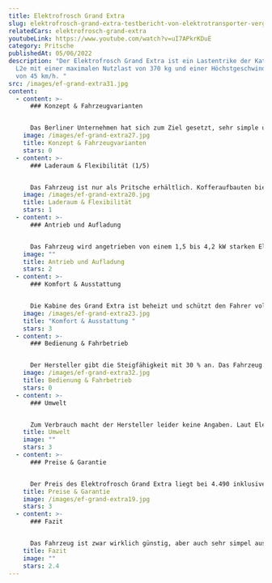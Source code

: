 ```yaml
---
title: Elektrofrosch Grand Extra
slug: elektrofrosch-grand-extra-testbericht-von-elektrotransporter-vergleich
relatedCars: elektrofrosch-grand-extra
youtubeLink: https://www.youtube.com/watch?v=uI7APkrKDuE
category: Pritsche
publishedAt: 05/06/2022
description: "Der Elektrofrosch Grand Extra ist ein Lastentrike der Kategorie
  L2e mit einer maximalen Nutzlast von 370 kg und einer Höchstgeschwindigkeit
  von 45 km/h. "
src: /images/ef-grand-extra31.jpg
content:
  - content: >-
      ### Konzept & Fahrzeugvarianten


      Das Berliner Unternehmen hat sich zum Ziel gesetzt, sehr simple und somit auch günstige Fahrzeuge für jedermann anzubieten. Der Elektrofrosch Grand Extra ist einer von mehreren Elektro-Kleintransportern des Unternehmens. Das grüne Lastentrike ist so simpel wie möglich gehalten und verfügt über eine geräumige Fahrerkabine mit einer Sitzbank für bis zu zwei Personen. Das Fahrzeug ist zudem relativ kompakt mit Außenmaßen von 2,97 m Länge, 1,07 m Breite und 1,69 m Höhe.
    image: /images/ef-grand-extra27.jpg
    title: Konzept & Fahrzeugvarianten
    stars: 0
  - content: >-
      ### Laderaum & Flexibilität (1/5)


      Das Fahrzeug ist nur als Pritsche erhältlich. Kofferaufbauten bietet der Hersteller unter anderen Modellreihen an. Die Nutzlast des Lastenmopeds liegt offiziell bei 370 Kilogramm. Die Abmessungen der Ladefläche der Pritsche gibt der Hersteller leider nicht an. Die 3 seitlichen Bordwände können ebenso wie beim Elektrofrosch BIG alle nach unten geklappt werden. Dies ermöglicht mehr Staufläche und so können auch sperrige Gegenstände einfacher transportiert werden. Die Ladefläche ist zudem per Hand kippbar. Dies ist jedoch nur mit leichtem Materialien wie beispielsweise Grünschnitt möglich. Wer Bauschutt abkippen möchte, wird sicherlich seine Probleme bekommen. Die Pritsche des Elektrofrosch lässt sich außerdem durch einen Planenaufbau ergänzen.
    image: /images/ef-grand-extra20.jpg
    title: Laderaum & Flexibilität
    stars: 1
  - content: >-
      ### Antrieb und Aufladung


      Das Fahrzeug wird angetrieben von einem 1,5 bis 4,2 kW starken Elektromotor. Die Höchstgeschwindigkeit des Trikes liegt bei 45 km/h und die maximale Reichweite beträgt laut Hersteller 70 km. Die 60-V-Blei-Batterie, lädt an einer Haushaltssteckdose in etwa 7 Stunden. Mit einem Typ2-Adapter lässt sich das Fahrzeug  ebenso an einer Ladesäule aufladen.
    image: ""
    title: Antrieb und Aufladung
    stars: 2
  - content: >-
      ### Komfort & Ausstattung


      Die Kabine des Grand Extra ist beheizt und schützt den Fahrer vollständig gegen Regen und Wind. Ein kleines Dachfenster bringt Licht und Luft von oben. Ebenso serienmäßig ist eine Rückfahrkamera, welche optimales Rangieren ermöglicht. Für einen Aufpreis von 195 € bekommt der Kunde auch einen Satz wintertaugliche Reifen zum Fahrzeug. Ebenso ist ein Planenaufbau für 199 € und Schneeketten für 129 € Aufpreis erhältlich.
    image: /images/ef-grand-extra23.jpg
    title: "Komfort & Ausstattung "
    stars: 3
  - content: >-
      ### Bedienung & Fahrbetrieb


      Der Hersteller gibt die Steigfähigkeit mit 30 % an. Das Fahrzeug lässt sich demnach auch im bergigen Gelände einsetzen. Das Lastentrike bietet dank seiner Federung auch auf unbefestigten Straßen einen angenehmen Fahrkomfort. Statt eines Lenkers ist beim Grand Extra ein Lenkrad verbaut, das die Bedienung zusätzlich erleichtern soll. Für die Versicherung des Fahrzeugs genügt eine Mopedversicherung. Außerdem muss der Grand Extra nicht zum TÜV.
    image: /images/ef-grand-extra32.jpg
    title: Bedienung & Fahrbetrieb
    stars: 0
  - content: >-
      ### Umwelt


      Zum Verbrauch macht der Hersteller leider keine Angaben. Laut Elektrofrosch kosten 100 Kilometer Fahrt mit dem Grand Extra 2€. Bei angenommenen 30 Cent pro Kilowattstunde liegt der Verbrauch bei schätzungsweise 6,6 kWh.
    title: Umwelt
    image: ""
    stars: 3
  - content: >-
      ### Preise & Garantie


      Der Preis des Elektrofrosch Grand Extra liegt bei 4.490 inklusive Mehrwertsteuer. Ohne Mehrwertsteuer kostet das Fahrzeug 3.636,90 €. Die Lieferzeit gibt Elektrofrosch mit 3-6 Monate an. Zur Garantie auf Fahrzeug und Batterie macht der Hersteller jedoch leider ebenso keine Angaben.
    title: Preise & Garantie
    image: /images/ef-grand-extra19.jpg
    stars: 3
  - content: >-
      ### Fazit


      Das Fahrzeug ist zwar wirklich günstig, aber auch sehr simpel ausgestattet. Leider macht der Händler kaum Angaben zu technischen Daten des Grand Extra. Das Lastentrike  eignet sich wohl am besten für den Einsatz auf Privatgelände oder auf dem Land. Möglich Einsatzfelder des Fahrzeugs sind Landwirtschafts-, Bau- oder Handwerksbetriebe. Für Lieferdienste im urbanen Raum eignet sich die wohl Pritsche weniger.
    title: Fazit
    image: ""
    stars: 2.4
---
```

